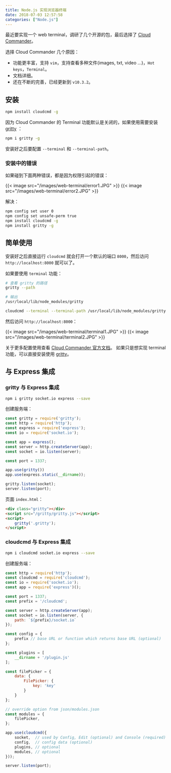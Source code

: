 ```yaml
---
title: Node.js 实现浏览器终端
date: 2018-07-03 12:57:58
categories: ["Node.js"]
---
```


最近要实现一个 web terminal，调研了几个开源的包，最后选择了 [Cloud Commander](http://cloudcmd.io/)。

<!--more-->

选择 Cloud Commander 几个原因：

- 功能更丰富，支持 `vim`，支持查看多种文件(images, txt, video ...)，`Hot keys`，`Terminal`。
- 文档详细。
- 还在不断的完善，已经更新到 `v10.3.2`。

## 安装

```bash
npm install cloudcmd -g
```

因为 Cloud Commander 的 Terminal 功能默认是关闭的，如果使用需要安装 [gritty](https://github.com/cloudcmd/gritty) ：

```bash
npm i gritty -g
```

安装好之后要配置 `--terminal` 和 `--terminal-path`。

### 安装中的错误

如果碰到下面两种错误，都是因为权限引起的错误：

{{< image src="/images/web-terminal/error1.JPG" >}}
{{< image src="/images/web-terminal/error2.JPG" >}}

解决：

```bash
npm config set user 0
npm config set unsafe-perm true
npm install cloudcmd -g
npm install gritty -g
```

## 简单使用

安装好之后直接运行 `cloudcmd` 就会打开一个默认的端口 `8000`，然后访问 `http://localhost:8000` 就可以了。

如果要使用 `terminal` 功能：

```bash
# 查看 gritty 的路径
gritty --path

# 输出
/usr/local/lib/node_modules/gritty

cloudcmd --terminal --terminal-path /usr/local/lib/node_modules/gritty --save
```

然后访问 `http://localhost:8000`：

{{< image src="/images/web-terminal/terminal1.JPG" >}}
{{< image src="/images/web-terminal/terminal2.JPG" >}}


关于更多配置使用查看 [Cloud Commander 官方文档](http://cloudcmd.io/)。
如果只是想实现 terminal 功能，可以直接安装使用 [gritty](https://github.com/cloudcmd/gritty)。

## 与 Express 集成

### gritty 与 Express 集成

```bash
npm i gritty socket.io express --save
```

创建服务端：

```javascript
const gritty = require('gritty');
const http = require('http');
const express = require('express');
const io = require('socket.io');

const app = express();
const server = http.createServer(app);
const socket = io.listen(server);

const port = 1337;

app.use(gritty())
app.use(express.static(__dirname));

gritty.listen(socket);
server.listen(port);
```

页面 `index.html`：

```html
<div class="gritty"></div>
<script src="/gritty/gritty.js"></script>
<script>
    gritty('.gritty');
</script>
```

### cloudcmd 与 Express 集成

```bash
npm i cloudcmd socket.io express --save
```

创建服务端：

```javascript
const http = require('http');
const cloudcmd = require('cloudcmd');
const io = require('socket.io');
const app = require('express')();

const port = 1337;
const prefix = '/cloudcmd';

const server = http.createServer(app);
const socket = io.listen(server, {
    path: `${prefix}/socket.io`
});

const config = {
    prefix // base URL or function which returns base URL (optional)
};

const plugins = [
    __dirname + '/plugin.js'
];

const filePicker = {
    data: {
        FilePicker: {
            key: 'key'
        }
    }
};

// override option from json/modules.json
const modules = {
    filePicker,
};

app.use(cloudcmd({
    socket,  // used by Config, Edit (optional) and Console (required)
    config,  // config data (optional)
    plugins, // optional
    modules, // optional
}));

server.listen(port);
```
